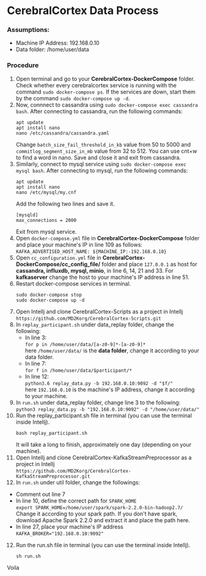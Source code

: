 # CerebralCortex Data Process
### Assumptions:  
* Machine IP Address: 192.168.0.10
* Data folder:  /home/user/data

### Procedure
1. Open terminal and go to your **CerebralCortex-DockerCompose** folder. Check whether every cerebralcortex service is running with the command `sudo docker-compose ps`. If the services are down, start them by the command `sudo docker-compose up -d`.
2. Now, connnect to cassandra using `sudo docker-compose exec cassandra bash`. After connecting to cassandra, run the following commands:  
    ```
    apt update
    apt install nano
    nano /etc/cassandra/cassandra.yaml
    ```
   Change `batch_size_fail_threshold_in_kb` value from 50 to 5000 and `commitlog_segment_size_in_mb` value from 32 to 512. 
   You can use cnt+w to find a word in nano. Save and close it and exit from cassandra.
2. Similarly, connect to mysql service using `sudo docker-compose exec mysql bash`. After connecting to mysql, run the following commands:  
    ```
    apt update
    apt install nano  
    nano /etc/mysql/my.cnf  
    ```  
    Add the following two lines and save it.  
    ```
    [mysqld]  
    max_connections = 2000  
    ```    
   Exit from mysql service.
3. Open `docker-compose.yml` file in **CerebralCortex-DockerCompose** folder and place your machine's IP in line 109 as follows:  
    `KAFKA_ADVERTISED_HOST_NAME: ${MACHINE_IP:-192.168.0.10}`
4. Open `cc_configuration.yml` file in **CerebralCortex-DockerCompose/cc_config_file/** folder and place `127.0.0.1` as host for **cassandra, influxdb, mysql, minio**, in line 6, 14, 21 and 33. For **kafkaserver** change the host to your machine's IP address in line 51.
5. Restart docker-compose services in terminal.
    ```
    sudo docker-compose stop
    sudo docker-compose up -d
    ```  
6. Open IntelIj and clone CerebralCortex-Scripts as a project in IntelIj  
    `https://github.com/MD2Korg/CerebralCortex-Scripts.git`
7. In `replay_participant.sh` under data_replay folder, change the following:
    * In line 3:  
      `for p in /home/user/data/[a-z0-9]*-[a-z0-9]*`  
      here `/home/user/data/` is the **data folder**, change it according to your data folder.
    * In line 7:  
      `for f in /home/user/data/$participant/*`  
    * In line 12:  
     `python3.6 replay_data.py -b 192.168.0.10:9092 -d "$f/"`  
      here `192.168.0.10` is the machine's IP address, change it according to your machine.
8. In `run.sh` under data_replay folder, change line 3 to the following:  
  `python3 replay_data.py -b "192.168.0.10:9092" -d "/home/user/data/"`
9. Run the replay_participant.sh file in terminal (you can use the terminal inside IntelIj).
    ```
    bash replay_participant.sh
    ```  
   It will take a long to finish, approximately one day (depending on your machine).
10. Open IntelIj and clone CerebralCortex-KafkaStreamPreprocessor as a project in IntelIj  
  `https://github.com/MD2Korg/CerebralCortex-KafkaStreamPreprocessor.git`
11. In `run.sh` under util folder, change the followings:
  * Comment out line 7
  * In line 10, define the correct path for `SPARK_HOME`  
    `export SPARK_HOME=/home/user/spark/spark-2.2.0-bin-hadoop2.7/`  
    Change it according to your spark path. If you don't have spark, download Apache Spark 2.2.0 and extract it and place the path here.
  * In line 27, place your machine's IP address  
    `KAFKA_BROKER="192.168.0.10:9092"`
12. Run the run.sh file in terminal (you can use the terminal inside IntelIj).
    ```
    sh run.sh
    ```  
Voila
